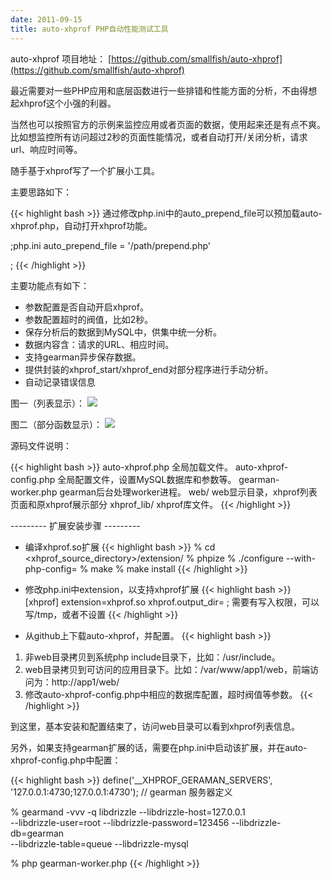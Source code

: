 ```yaml
---
date: 2011-09-15
title: auto-xhprof PHP自动性能测试工具
---
```


auto-xhprof 项目地址： [https://github.com/smallfish/auto-xhprof](https://github.com/smallfish/auto-xhprof)

最近需要对一些PHP应用和底层函数进行一些排错和性能方面的分析，不由得想起xhprof这个小强的利器。

当然也可以按照官方的示例来监控应用或者页面的数据，使用起来还是有点不爽。比如想监控所有访问超过2秒的页面性能情况，或者自动打开/关闭分析，请求url、响应时间等。

随手基于xhprof写了一个扩展小工具。

主要思路如下：

{{< highlight bash >}}
通过修改php.ini中的auto_prepend_file可以预加载auto-xhprof.php，自动打开xhprof功能。

;php.ini
auto_prepend_file = '/path/prepend.php'

; <?php
;    include_once '/path/auto-xhprof.php';
; ?>
{{< /highlight >}}

主要功能点有如下：

* 参数配置是否自动开启xhprof。
* 参数配置超时的阀值，比如2秒。
* 保存分析后的数据到MySQL中，供集中统一分析。
* 数据内容含：请求的URL、相应时间。
* 支持gearman异步保存数据。
* 提供封装的xhprof_start/xhprof_end对部分程序进行手动分析。
* 自动记录错误信息

图一（列表显示）：
![](/images/auto-xhprof-1.png)

图二（部分函数显示）：
![](/images/auto-xhprof-2.png)

源码文件说明：

{{< highlight bash >}}
auto-xhprof.php         全局加载文件。
auto-xhprof-config.php  全局配置文件，设置MySQL数据库和参数等。
gearman-worker.php      gearman后台处理worker进程。
web/                    web显示目录，xhprof列表页面和原xhprof展示部分
xhprof_lib/             xhprof库文件。
{{< /highlight >}}

--------- 扩展安装步骤 ---------

* 编译xhprof.so扩展
{{< highlight bash >}}
% cd <xhprof_source_directory>/extension/
% phpize
% ./configure --with-php-config=<path to php-config>
% make
% make install
{{< /highlight >}}

* 修改php.ini中extension，以支持xhprof扩展
{{< highlight bash >}}
[xhprof]
extension=xhprof.so
xhprof.output_dir=<directory> ; 需要有写入权限，可以写/tmp，或者不设置
{{< /highlight >}}

* 从github上下载auto-xhprof，并配置。
{{< highlight bash >}}
1. 非web目录拷贝到系统php include目录下，比如：/usr/include。
2. web目录拷贝到可访问的应用目录下。比如：/var/www/app1/web，前端访问为：http://app1/web/
3. 修改auto-xhprof-config.php中相应的数据库配置，超时阀值等参数。
{{< /highlight >}}

到这里，基本安装和配置结束了，访问web目录可以看到xhprof列表信息。

另外，如果支持gearman扩展的话，需要在php.ini中启动该扩展，并在auto-xhprof-config.php中配置：

{{< highlight bash >}}
define('__XHPROF_GERAMAN_SERVERS', '127.0.0.1:4730;127.0.0.1:4730'); // gearman 服务器定义

% gearmand -vvv -q libdrizzle --libdrizzle-host=127.0.0.1\
   --libdrizzle-user=root --libdrizzle-password=123456 --libdrizzle-db=gearman\
      --libdrizzle-table=queue --libdrizzle-mysql

% php gearman-worker.php
{{< /highlight >}}
